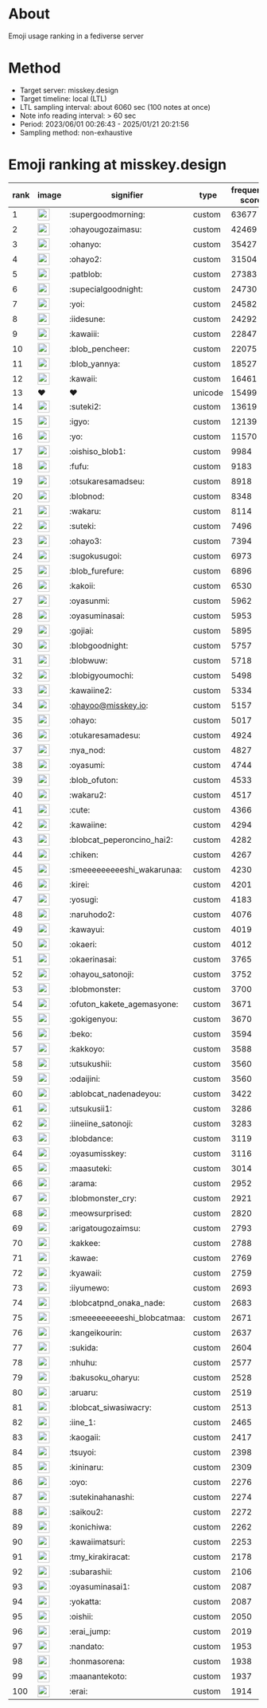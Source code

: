 # About
Emoji usage ranking in a fediverse server

# Method
- Target server: misskey.design
- Target timeline: local (LTL)
- LTL sampling interval: about 6060 sec (100 notes at once)
- Note info reading interval: > 60 sec
- Period: 2023/06/01 00:26:43 - 2025/01/21 20:21:56 
- Sampling method: non-exhaustive

# Emoji ranking at misskey.design

|rank|image|signifier|type|frequency score|
|----|----|----|----|----|
|1|<img height="24" src="https://misskey.design/emoji/supergoodmorning.webp">|:supergoodmorning:|custom|63677|
|2|<img height="24" src="https://misskey.design/emoji/ohayougozaimasu.webp">|:ohayougozaimasu:|custom|42469|
|3|<img height="24" src="https://misskey.design/emoji/ohanyo.webp">|:ohanyo:|custom|35427|
|4|<img height="24" src="https://misskey.design/emoji/ohayo2.webp">|:ohayo2:|custom|31504|
|5|<img height="24" src="https://misskey.design/emoji/patblob.webp">|:patblob:|custom|27383|
|6|<img height="24" src="https://misskey.design/emoji/supecialgoodnight.webp">|:supecialgoodnight:|custom|24730|
|7|<img height="24" src="https://misskey.design/emoji/yoi.webp">|:yoi:|custom|24582|
|8|<img height="24" src="https://misskey.design/emoji/iidesune.webp">|:iidesune:|custom|24292|
|9|<img height="24" src="https://misskey.design/emoji/kawaiii.webp">|:kawaiii:|custom|22847|
|10|<img height="24" src="https://misskey.design/emoji/blob_pencheer.webp">|:blob_pencheer:|custom|22075|
|11|<img height="24" src="https://misskey.design/emoji/blob_yannya.webp">|:blob_yannya:|custom|18527|
|12|<img height="24" src="https://misskey.design/emoji/kawaii.webp">|:kawaii:|custom|16461|
|13|❤|❤|unicode|15499|
|14|<img height="24" src="https://misskey.design/emoji/suteki2.webp">|:suteki2:|custom|13619|
|15|<img height="24" src="https://misskey.design/emoji/igyo.webp">|:igyo:|custom|12139|
|16|<img height="24" src="https://misskey.design/emoji/yo.webp">|:yo:|custom|11570|
|17|<img height="24" src="https://misskey.design/emoji/oishiso_blob1.webp">|:oishiso_blob1:|custom|9984|
|18|<img height="24" src="https://misskey.design/emoji/fufu.webp">|:fufu:|custom|9183|
|19|<img height="24" src="https://misskey.design/emoji/otsukaresamadseu.webp">|:otsukaresamadseu:|custom|8918|
|20|<img height="24" src="https://misskey.design/emoji/blobnod.webp">|:blobnod:|custom|8348|
|21|<img height="24" src="https://misskey.design/emoji/wakaru.webp">|:wakaru:|custom|8114|
|22|<img height="24" src="https://misskey.design/emoji/suteki.webp">|:suteki:|custom|7496|
|23|<img height="24" src="https://misskey.design/emoji/ohayo3.webp">|:ohayo3:|custom|7394|
|24|<img height="24" src="https://misskey.design/emoji/sugokusugoi.webp">|:sugokusugoi:|custom|6973|
|25|<img height="24" src="https://misskey.design/emoji/blob_furefure.webp">|:blob_furefure:|custom|6896|
|26|<img height="24" src="https://misskey.design/emoji/kakoii.webp">|:kakoii:|custom|6530|
|27|<img height="24" src="https://misskey.design/emoji/oyasunmi.webp">|:oyasunmi:|custom|5962|
|28|<img height="24" src="https://misskey.design/emoji/oyasuminasai.webp">|:oyasuminasai:|custom|5953|
|29|<img height="24" src="https://misskey.design/emoji/gojiai.webp">|:gojiai:|custom|5895|
|30|<img height="24" src="https://misskey.design/emoji/blobgoodnight.webp">|:blobgoodnight:|custom|5757|
|31|<img height="24" src="https://misskey.design/emoji/blobwuw.webp">|:blobwuw:|custom|5718|
|32|<img height="24" src="https://misskey.design/emoji/blobigyoumochi.webp">|:blobigyoumochi:|custom|5498|
|33|<img height="24" src="https://misskey.design/emoji/kawaiine2.webp">|:kawaiine2:|custom|5334|
|34|<img height="24" src="https://misskey.design/emoji/ohayoo.webp">|:ohayoo@misskey.io:|custom|5157|
|35|<img height="24" src="https://misskey.design/emoji/ohayo.webp">|:ohayo:|custom|5017|
|36|<img height="24" src="https://misskey.design/emoji/otukaresamadesu.webp">|:otukaresamadesu:|custom|4924|
|37|<img height="24" src="https://misskey.design/emoji/nya_nod.webp">|:nya_nod:|custom|4827|
|38|<img height="24" src="https://misskey.design/emoji/oyasumi.webp">|:oyasumi:|custom|4744|
|39|<img height="24" src="https://misskey.design/emoji/blob_ofuton.webp">|:blob_ofuton:|custom|4533|
|40|<img height="24" src="https://misskey.design/emoji/wakaru2.webp">|:wakaru2:|custom|4517|
|41|<img height="24" src="https://misskey.design/emoji/cute.webp">|:cute:|custom|4366|
|42|<img height="24" src="https://misskey.design/emoji/kawaiine.webp">|:kawaiine:|custom|4294|
|43|<img height="24" src="https://misskey.design/emoji/blobcat_peperoncino_hai2.webp">|:blobcat_peperoncino_hai2:|custom|4282|
|44|<img height="24" src="https://misskey.design/emoji/chiken.webp">|:chiken:|custom|4267|
|45|<img height="24" src="https://misskey.design/emoji/smeeeeeeeeeshi_wakarunaa.webp">|:smeeeeeeeeeshi_wakarunaa:|custom|4230|
|46|<img height="24" src="https://misskey.design/emoji/kirei.webp">|:kirei:|custom|4201|
|47|<img height="24" src="https://misskey.design/emoji/yosugi.webp">|:yosugi:|custom|4183|
|48|<img height="24" src="https://misskey.design/emoji/naruhodo2.webp">|:naruhodo2:|custom|4076|
|49|<img height="24" src="https://misskey.design/emoji/kawayui.webp">|:kawayui:|custom|4019|
|50|<img height="24" src="https://misskey.design/emoji/okaeri.webp">|:okaeri:|custom|4012|
|51|<img height="24" src="https://misskey.design/emoji/okaerinasai.webp">|:okaerinasai:|custom|3765|
|52|<img height="24" src="https://misskey.design/emoji/ohayou_satonoji.webp">|:ohayou_satonoji:|custom|3752|
|53|<img height="24" src="https://misskey.design/emoji/blobmonster.webp">|:blobmonster:|custom|3700|
|54|<img height="24" src="https://misskey.design/emoji/ofuton_kakete_agemasyone.webp">|:ofuton_kakete_agemasyone:|custom|3671|
|55|<img height="24" src="https://misskey.design/emoji/gokigenyou.webp">|:gokigenyou:|custom|3670|
|56|<img height="24" src="https://misskey.design/emoji/beko.webp">|:beko:|custom|3594|
|57|<img height="24" src="https://misskey.design/emoji/kakkoyo.webp">|:kakkoyo:|custom|3588|
|58|<img height="24" src="https://misskey.design/emoji/utsukushii.webp">|:utsukushii:|custom|3560|
|59|<img height="24" src="https://misskey.design/emoji/odaijini.webp">|:odaijini:|custom|3560|
|60|<img height="24" src="https://misskey.design/emoji/ablobcat_nadenadeyou.webp">|:ablobcat_nadenadeyou:|custom|3422|
|61|<img height="24" src="https://misskey.design/emoji/utsukusii1.webp">|:utsukusii1:|custom|3286|
|62|<img height="24" src="https://misskey.design/emoji/iineiine_satonoji.webp">|:iineiine_satonoji:|custom|3283|
|63|<img height="24" src="https://misskey.design/emoji/blobdance.webp">|:blobdance:|custom|3119|
|64|<img height="24" src="https://misskey.design/emoji/oyasumisskey.webp">|:oyasumisskey:|custom|3116|
|65|<img height="24" src="https://misskey.design/emoji/maasuteki.webp">|:maasuteki:|custom|3014|
|66|<img height="24" src="https://misskey.design/emoji/arama.webp">|:arama:|custom|2952|
|67|<img height="24" src="https://misskey.design/emoji/blobmonster_cry.webp">|:blobmonster_cry:|custom|2921|
|68|<img height="24" src="https://misskey.design/emoji/meowsurprised.webp">|:meowsurprised:|custom|2820|
|69|<img height="24" src="https://misskey.design/emoji/arigatougozaimsu.webp">|:arigatougozaimsu:|custom|2793|
|70|<img height="24" src="https://misskey.design/emoji/kakkee.webp">|:kakkee:|custom|2788|
|71|<img height="24" src="https://misskey.design/emoji/kawae.webp">|:kawae:|custom|2769|
|72|<img height="24" src="https://misskey.design/emoji/kyawaii.webp">|:kyawaii:|custom|2759|
|73|<img height="24" src="https://misskey.design/emoji/iiyumewo.webp">|:iiyumewo:|custom|2693|
|74|<img height="24" src="https://misskey.design/emoji/blobcatpnd_onaka_nade.webp">|:blobcatpnd_onaka_nade:|custom|2683|
|75|<img height="24" src="https://misskey.design/emoji/smeeeeeeeeeshi_blobcatmaa.webp">|:smeeeeeeeeeshi_blobcatmaa:|custom|2671|
|76|<img height="24" src="https://misskey.design/emoji/kangeikourin.webp">|:kangeikourin:|custom|2637|
|77|<img height="24" src="https://misskey.design/emoji/sukida.webp">|:sukida:|custom|2604|
|78|<img height="24" src="https://misskey.design/emoji/nhuhu.webp">|:nhuhu:|custom|2577|
|79|<img height="24" src="https://misskey.design/emoji/bakusoku_oharyu.webp">|:bakusoku_oharyu:|custom|2528|
|80|<img height="24" src="https://misskey.design/emoji/aruaru.webp">|:aruaru:|custom|2519|
|81|<img height="24" src="https://misskey.design/emoji/blobcat_siwasiwacry.webp">|:blobcat_siwasiwacry:|custom|2513|
|82|<img height="24" src="https://misskey.design/emoji/iine_1.webp">|:iine_1:|custom|2465|
|83|<img height="24" src="https://misskey.design/emoji/kaogaii.webp">|:kaogaii:|custom|2417|
|84|<img height="24" src="https://misskey.design/emoji/tsuyoi.webp">|:tsuyoi:|custom|2398|
|85|<img height="24" src="https://misskey.design/emoji/kininaru.webp">|:kininaru:|custom|2309|
|86|<img height="24" src="https://misskey.design/emoji/oyo.webp">|:oyo:|custom|2276|
|87|<img height="24" src="https://misskey.design/emoji/sutekinahanashi.webp">|:sutekinahanashi:|custom|2274|
|88|<img height="24" src="https://misskey.design/emoji/saikou2.webp">|:saikou2:|custom|2272|
|89|<img height="24" src="https://misskey.design/emoji/konichiwa.webp">|:konichiwa:|custom|2262|
|90|<img height="24" src="https://misskey.design/emoji/kawaiimatsuri.webp">|:kawaiimatsuri:|custom|2253|
|91|<img height="24" src="https://misskey.design/emoji/tmy_kirakiracat.webp">|:tmy_kirakiracat:|custom|2178|
|92|<img height="24" src="https://misskey.design/emoji/subarashii.webp">|:subarashii:|custom|2106|
|93|<img height="24" src="https://misskey.design/emoji/oyasuminasai1.webp">|:oyasuminasai1:|custom|2087|
|94|<img height="24" src="https://misskey.design/emoji/yokatta.webp">|:yokatta:|custom|2087|
|95|<img height="24" src="https://misskey.design/emoji/oishii.webp">|:oishii:|custom|2050|
|96|<img height="24" src="https://misskey.design/emoji/erai_jump.webp">|:erai_jump:|custom|2019|
|97|<img height="24" src="https://misskey.design/emoji/nandato.webp">|:nandato:|custom|1953|
|98|<img height="24" src="https://misskey.design/emoji/honmasorena.webp">|:honmasorena:|custom|1938|
|99|<img height="24" src="https://misskey.design/emoji/maanantekoto.webp">|:maanantekoto:|custom|1937|
|100|<img height="24" src="https://misskey.design/emoji/erai.webp">|:erai:|custom|1914|
